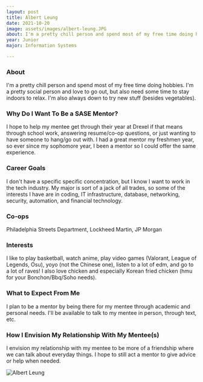 ```yaml
---
layout: post
title: Albert Leung 
date: 2021-10-20
image: assets/images/albert-leung.JPG
about: I'm a pretty chill person and spend most of my free time doing hobbies. I'm a pretty social person and love to go out, but also need some time to stay indoors to relax. I'm also always down to try new stuff (besides vegetables).
year: Junior
major: Information Systems

---
```


### About

I'm a pretty chill person and spend most of my free time doing hobbies. I'm a pretty social person and love to go out, but also need some time to stay indoors to relax. I'm also always down to try new stuff (besides vegetables).

### Why Do I Want To Be a SASE Mentor?

I hope to help my mentee get through their year at Drexel if that means through school work, answering resume/co-op questions, or just wanting to have someone to hang/go out with. I had a great mentor my freshmen year, so ever since my sophomore year, I been a mentor so I could offer the same experience.

### Career Goals

I don't have a specific specific concentration, but I know I want to work in the tech industry. My major is sort of a jack of all trades, so some of the interests I have are in coding, IT infrastructure, database, networking, security, automation, and financial technology.

### Co-ops

Philadelphia Streets Department, Lockheed Martin, JP Morgan

### Interests

I like to play basketball, watch anime, play video games (Valorant, League of Legends, Osu), yoyo (not the Chinese one), listen to a lot of edm, and go to a lot of raves! I also love chicken and especially Korean fried chicken (hmu for your Bonchon/Bbq/Soho needs).

### What to Expect From Me

I plan to be a mentor by being there for my mentee through academic and personal needs. I'll be available to talk to my mentee in person, through text, etc.

### How I Envision My Relationship With My Mentee(s) 

I envision my relationship with my mentee to be more of a friendship where we can talk about everyday things. I hope to still act a mentor to give advice or help when needed.

<div class="text-center my-5">
    <img src="https://sase-drexel.github.io/mentorship-2021/assets/images/albert-leung.JPG" alt="Albert Leung" class="rounded post-img" />
</div>
